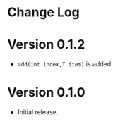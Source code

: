 Change Log
==========

# Version 0.1.2
* `add(int index,T item)` is added.

# Version 0.1.0

* Initial release.